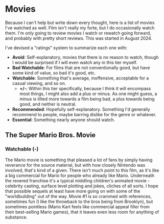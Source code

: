 # Movies

Because I can't help but write down every thought, here is a list of movies I've watched as well. Film isn't really my forte, but I do occasionally watch them. I'm only going to review movies I watch or rewatch going forward, and probably with pretty short reviews. This was started in August 2024.

I've devised a "ratings" system to summarize each one with:
- **Avoid**: Self-explanatory, movies that there is no reason to watch, though I would be surprised if I will even watch any in this tier myself.
- **Bad Watchable**: For films that are not conventionally good, but have some kind of value, so bad it's good, etc.
- **Watchable**: Something that's average, inoffensive, acceptable for a casual viewing, and so on.
    - **+/-**: Within this tier specifically, because I think it will encompass most things, I might also add a plus or minus. As one might guess, a minus is tilted more towards a film being bad, a plus towards being good, and neither is neutral.
- **Recommended**: Hopefully self-explanatory. Something I'd generally recommend to people, maybe barring dislike for the genre or whatever.
- **Essential**: Something nearly anyone should watch.

## The Super Mario Bros. Movie
### Watchable (-)

The Mario movie is something that pleased a lot of fans by simply having reverance for the source material, but with how closely Nintendo was involved, that's kind of a given. There isn't much point to this film, as it's like a big commercial for Mario for people who already like Mario. Underneath the revered franchise it's a typical middling children's animated movie - celebrity casting, surface level plotting and jokes, cliches of all sorts. I hope that possible sequels at least have more going on with some of the "worldbuilding" out of the way. Movie #1 is so crammed with references, sometimes fun (I like the throwback to the bros being from Brooklyn), but sometimes pointless (Mario Kart feels like commercial appeal filler from their best-selling Mario games), that it leaves even less room for anything of substance.
